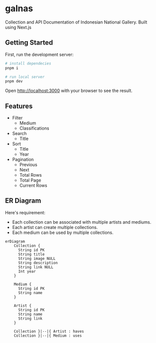 # galnas

Collection and API Documentation of Indonesian National Gallery. Built using Next.js

## Getting Started

First, run the development server:

```bash
# install dependecies
pnpm i

# run local server
pnpm dev
```

Open [http://localhost:3000](http://localhost:3000) with your browser to see the result.

## Features

- Filter
  - Medium
  - Classifications
- Search
  - Title
- Sort
  - Title
  - Year
- Pagination
  - Previous
  - Next
  - Total Rows
  - Total Page
  - Current Rows

## ER Diagram

Here's requirement:

- Each collection can be associated with multiple artists and mediums.
- Each artist can create multiple collections.
- Each medium can be used by multiple collections.

```mermaid
erDiagram
    Collection {
      String id PK
      String title
      String image NULL
      String description
      String link NULL
      Int year
    }

    Medium {
      String id PK
      String name
    }

    Artist {
      String id PK
      String name
      String link
    }

    Collection }|--|{ Artist : haves
    Collection }|--|{ Medium : uses
```

